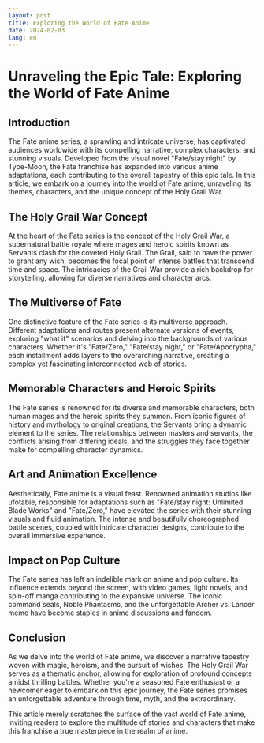 ```yaml
---
layout: post
title: Exploring the World of Fate Anime
date: 2024-02-03
lang: en
---
```


# Unraveling the Epic Tale: Exploring the World of Fate Anime

## Introduction

The Fate anime series, a sprawling and intricate universe, has captivated audiences worldwide with its compelling narrative, complex characters, and stunning visuals. Developed from the visual novel "Fate/stay night" by Type-Moon, the Fate franchise has expanded into various anime adaptations, each contributing to the overall tapestry of this epic tale. In this article, we embark on a journey into the world of Fate anime, unraveling its themes, characters, and the unique concept of the Holy Grail War.

## The Holy Grail War Concept

At the heart of the Fate series is the concept of the Holy Grail War, a supernatural battle royale where mages and heroic spirits known as Servants clash for the coveted Holy Grail. The Grail, said to have the power to grant any wish, becomes the focal point of intense battles that transcend time and space. The intricacies of the Grail War provide a rich backdrop for storytelling, allowing for diverse narratives and character arcs.

## The Multiverse of Fate

One distinctive feature of the Fate series is its multiverse approach. Different adaptations and routes present alternate versions of events, exploring "what if" scenarios and delving into the backgrounds of various characters. Whether it's "Fate/Zero," "Fate/stay night," or "Fate/Apocrypha," each installment adds layers to the overarching narrative, creating a complex yet fascinating interconnected web of stories.

## Memorable Characters and Heroic Spirits

The Fate series is renowned for its diverse and memorable characters, both human mages and the heroic spirits they summon. From iconic figures of history and mythology to original creations, the Servants bring a dynamic element to the series. The relationships between masters and servants, the conflicts arising from differing ideals, and the struggles they face together make for compelling character dynamics.

## Art and Animation Excellence

Aesthetically, Fate anime is a visual feast. Renowned animation studios like ufotable, responsible for adaptations such as "Fate/stay night: Unlimited Blade Works" and "Fate/Zero," have elevated the series with their stunning visuals and fluid animation. The intense and beautifully choreographed battle scenes, coupled with intricate character designs, contribute to the overall immersive experience.

## Impact on Pop Culture

The Fate series has left an indelible mark on anime and pop culture. Its influence extends beyond the screen, with video games, light novels, and spin-off manga contributing to the expansive universe. The iconic command seals, Noble Phantasms, and the unforgettable Archer vs. Lancer meme have become staples in anime discussions and fandom.

## Conclusion

As we delve into the world of Fate anime, we discover a narrative tapestry woven with magic, heroism, and the pursuit of wishes. The Holy Grail War serves as a thematic anchor, allowing for exploration of profound concepts amidst thrilling battles. Whether you're a seasoned Fate enthusiast or a newcomer eager to embark on this epic journey, the Fate series promises an unforgettable adventure through time, myth, and the extraordinary.

This article merely scratches the surface of the vast world of Fate anime, inviting readers to explore the multitude of stories and characters that make this franchise a true masterpiece in the realm of anime.
